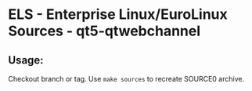 # ELS - Enterprise Linux/EuroLinux Sources - qt5-qtwebchannel
 
## Usage:
  Checkout branch or tag. Use `make sources` to recreate  SOURCE0 archive.
